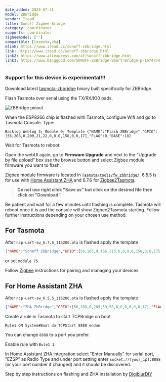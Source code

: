 ```yaml
---
date_added: 2020-07-31
model: ZBBridge
vendor: Itead
title: Sonoff Zigbee Bridge
category: coordinator
supports: coordinator
zigbeemodel: ['']
compatible: [tasmota,zha]
mlink: https://www.itead.cc/sonoff-zbbridge.html
link: https://www.itead.cc/sonoff-zbbridge.html
link2: https://www.aliexpress.com/af/sonoff-zbbridge.html
link3: https://www.banggood.com/SONOFF-ZBBridge-Smart-Bridge-p-1674754.html
---
```

<h3>Support for this device is experimental!!!</h3>

Download latest [tasmota-zbbridge](https://github.com/arendst/Tasmota/blob/firmware/firmware/tasmota/tasmota-zbbridge.bin) binary built specifically for ZBBridge.

Flash Tasmota over serial using the TX/RX/IO0 pads.

![ZBBridge pinout](https://templates.blakadder.com/assets/images/sonoff_ZBBridge_pinout.jpg)

When the ESP8266 chip is flashed with Tasmota, configure Wifi and go to Tasmota Console. Type:

```console
Backlog Weblog 3; Module 0; Template {"NAME":"Flash ZBBridge","GPIO":[56,208,0,209,21,22,0,0,0,158,0,0,17],"FLAG":0,"BASE":18}
```

Wait for Tasmota to reboot. 

Open the webUI again, go to **Firmware Upgrade** and next to the "Upgrade by file upload" box use the browse button and select Zigbee module firmware you want to flash. 


Zigbee module firmware is located in [`Tasmota/tools/fw_zbbridge/`](https://github.com/arendst/Tasmota/blob/development/tools/fw_zbbridge/). 6.5.5 is for use with [Home Assistant ZHA](https://www.home-assistant.io/integrations/zha/) and 6.7.6 for [Zigbee2Tasmota](http://tasmota.github.io/docs/Zigbee).

> **Do not use right click "Save as" but click on the desired file then click on "Download"**

Be patient and wait for a few minutes until flashing is complete. Tasmota will reboot once it is and the console will show Zigbee2Tasmota starting. Follow further instructions depending on your chosen use method.

## For Tasmota
After `ncp-uart-sw_6.7.6_115200.ota` is flashed apply the template

```json
{"NAME":"Sonoff ZbBridge","GPIO":[56,165,0,166,215,0,0,0,0,158,0,0,17],"FLAG":0,"BASE":75}
```

or set `module 75`

Follow [Zigbee](http://tasmota.github.io/docs/Zigbee) instructions for pairing and managing your devices

## For Home Assistant ZHA
After `ncp-uart-sw_6.5.5_115200.ota` is flashed apply the template

```json
{"NAME":"ZHA ZbBridge","GPIO":[56,208,0,209,59,58,0,0,0,0,0,0,17],"FLAG":0,"BASE":18}
```

Create a rule in Tasmota to start TCPBridge on boot
```console
Rule1 ON System#Boot do TCPStart 8888 endon
```

You can change `8888` to a port you prefer.

Enable rule with `Rule1 1`

In Home Assistant ZHA integration select "Enter Manually" for serial port, "EZSP" as Radio Type and under port setting enter `socket://[your_ip]:8888` (or your port number if changed) and it should be discovered.

Step by step instructions on flashing and ZHA installation by [DigiblurDIY](https://www.digiblur.com/2020/07/how-to-use-sonoff-zigbee-bridge-with.html)
